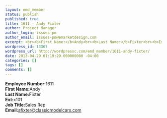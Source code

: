 ```yaml
---
layout: emd_member
status: publish
published: true
title: 1611 - Andy Fixter
author: Project Manager
author_login: issues-pm
author_email: issues-pm@emarketdesign.com
excerpt: <br><b>First Name:</b>Andy<br><b>Last Name:</b>Fixter<br><b>Ext:</b>x101
wordpress_id: 13367
wordpress_url: http://wordpressc.com/emd_member/1611-andy-fixter/
date: 2013-04-29 01:19:29.000000000 -04:00
categories: []
tags: []
comments: []
---
```

<b>Employee Number:</b>1611<br><b>First Name:</b>Andy<br><b>Last Name:</b>Fixter<br><b>Ext:</b>x101<br><b>Job Title:</b>Sales Rep<br><b>Email:</b>afixter@classicmodelcars.com
